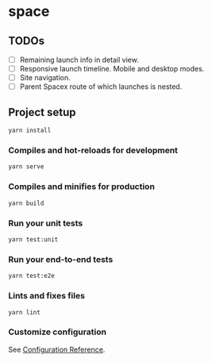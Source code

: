 # space

## TODOs

- [ ] Remaining launch info in detail view.
- [ ] Responsive launch timeline. Mobile and desktop modes.
- [ ] Site navigation.
- [ ] Parent Spacex route of which launches is nested.

## Project setup
```
yarn install
```

### Compiles and hot-reloads for development
```
yarn serve
```

### Compiles and minifies for production
```
yarn build
```

### Run your unit tests
```
yarn test:unit
```

### Run your end-to-end tests
```
yarn test:e2e
```

### Lints and fixes files
```
yarn lint
```

### Customize configuration
See [Configuration Reference](https://cli.vuejs.org/config/).
